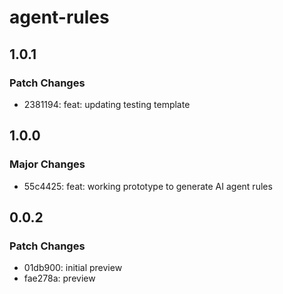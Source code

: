 # agent-rules

## 1.0.1

### Patch Changes

- 2381194: feat: updating testing template

## 1.0.0

### Major Changes

- 55c4425: feat: working prototype to generate AI agent rules

## 0.0.2

### Patch Changes

- 01db900: initial preview
- fae278a: preview
